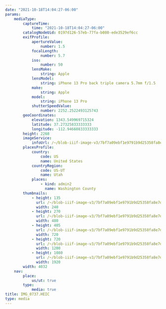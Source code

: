 ```yaml
---
date: "2021-10-18T14:04:27-06:00"
params:
    mediaType:
        captureTime:
            time: "2021-10-18T14:04:27-06:00"
        catalogNodeUid: 0197d126-57eb-77fa-b080-ede3529ef6cc
        exifProfile:
            apertureValue:
                number: 1.5
            focalLength:
                number: 5.7
            iso:
                number: 50
            lensMake:
                string: Apple
            lensModel:
                string: iPhone 13 Pro back triple camera 5.7mm f/1.5
            make:
                string: Apple
            model:
                string: iPhone 13 Pro
            shutterSpeedValue:
                number: 2252.2522493125743
        geoCoordinates:
            elevation: 1343.549969715324
            latitude: 37.27325833333333
            longitude: -112.94660833333333
        height: 2268
        imageService:
            infoUrl: /~/blob-iiif-image-v3/7bf7a09ebf1e9791b9d25358fa8e7d2434d106f9790a15c4304af09946123c40/info.json
        placesProfile:
            country:
                code: US
                name: United States
            countryRegion:
                code: US-UT
                name: Utah
            places:
                - kind: admin2
                  name: Washington County
        thumbnails:
            - height: 135
              url: /~/blob-iiif-image-v3/7bf7a09ebf1e9791b9d25358fa8e7d2434d106f9790a15c4304af09946123c40/full/240%2C135/0/default.jpg
              width: 240
            - height: 270
              url: /~/blob-iiif-image-v3/7bf7a09ebf1e9791b9d25358fa8e7d2434d106f9790a15c4304af09946123c40/full/480%2C270/0/default.jpg
              width: 480
            - height: 405
              url: /~/blob-iiif-image-v3/7bf7a09ebf1e9791b9d25358fa8e7d2434d106f9790a15c4304af09946123c40/full/720%2C405/0/default.jpg
              width: 720
            - height: 720
              url: /~/blob-iiif-image-v3/7bf7a09ebf1e9791b9d25358fa8e7d2434d106f9790a15c4304af09946123c40/full/1280%2C720/0/default.jpg
              width: 1280
            - height: 1080
              url: /~/blob-iiif-image-v3/7bf7a09ebf1e9791b9d25358fa8e7d2434d106f9790a15c4304af09946123c40/full/1920%2C1080/0/default.jpg
              width: 1920
        width: 4032
    nav:
        place:
            us/ut: true
        type:
            media: true
title: IMG_0737.HEIC
type: media
---
```

